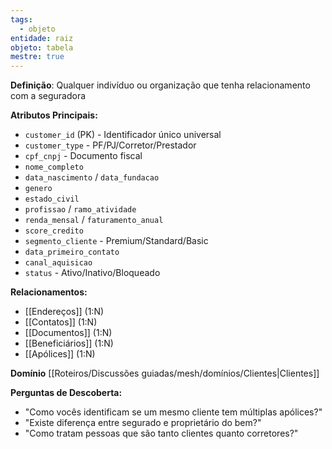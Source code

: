 ```yaml
---
tags:
  - objeto
entidade: raiz
objeto: tabela
mestre: true
---
```



**Definição**: Qualquer indivíduo ou organização que tenha relacionamento com a seguradora

**Atributos Principais:**

- `customer_id` (PK) - Identificador único universal
- `customer_type` - PF/PJ/Corretor/Prestador
- `cpf_cnpj` - Documento fiscal
- `nome_completo`
- `data_nascimento` / `data_fundacao`
- `genero`
- `estado_civil`
- `profissao` / `ramo_atividade`
- `renda_mensal` / `faturamento_anual`
- `score_credito`
- `segmento_cliente` - Premium/Standard/Basic
- `data_primeiro_contato`
- `canal_aquisicao`
- `status` - Ativo/Inativo/Bloqueado

**Relacionamentos:**

- [[Endereços]] (1:N)
- [[Contatos]] (1:N)
- [[Documentos]] (1:N)
- [[Beneficiários]] (1:N)
- [[Apólices]] (1:N)

**Domínio**
[[Roteiros/Discussões guiadas/mesh/domínios/Clientes|Clientes]]

**Perguntas de Descoberta:**

- "Como vocês identificam se um mesmo cliente tem múltiplas apólices?"
- "Existe diferença entre segurado e proprietário do bem?"
- "Como tratam pessoas que são tanto clientes quanto corretores?"